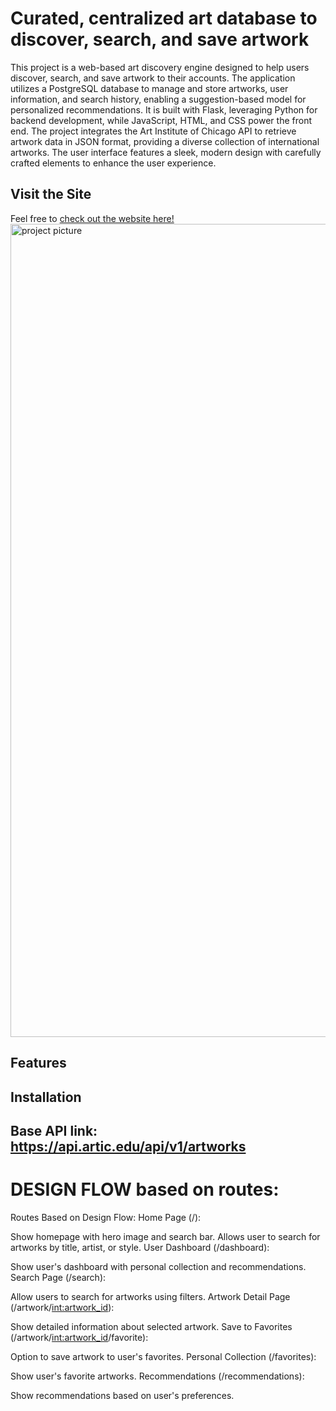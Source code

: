 # Curated, centralized art database to discover, search, and save artwork

This project is a web-based art discovery engine designed to help users discover, search, and save artwork to their accounts. The application utilizes a PostgreSQL database to manage and store artworks, user information, and search history, enabling a suggestion-based model for personalized recommendations. It is built with Flask, leveraging Python for backend development, while JavaScript, HTML, and CSS power the front end. The project integrates the Art Institute of Chicago API to retrieve artwork data in JSON format, providing a  diverse collection of international artworks. The user interface features a sleek, modern design with carefully crafted elements to enhance the user experience.

## Visit the Site
Feel free to [check out the website here!](https://curated-render.onrender.com)
<img width="1301" alt="project picture" src="[https://github.com/Erik-Cupsa/McGill-Scheduler/assets/86483911/3d1bdbe8-8df7-4275-99b5-81bd564aed23](https://github.com/agamjotsodhi/Curated/blob/main/static/images/preview.png?raw=true)">



## Features

## Installation

## 


## Base API link: https://api.artic.edu/api/v1/artworks

# DESIGN FLOW based on routes:


Routes Based on Design Flow:
Home Page (/):


Show homepage with hero image and search bar.
Allows user to search for artworks by title, artist, or style.
User Dashboard (/dashboard):


Show user's dashboard with personal collection and recommendations.
Search Page (/search):


Allow users to search for artworks using filters.
Artwork Detail Page (/artwork/<int:artwork_id>):


Show detailed information about selected artwork.
Save to Favorites (/artwork/<int:artwork_id>/favorite):


Option to save artwork to user's favorites.
Personal Collection (/favorites):


Show user's favorite artworks.
Recommendations (/recommendations):


Show recommendations based on user's preferences.
